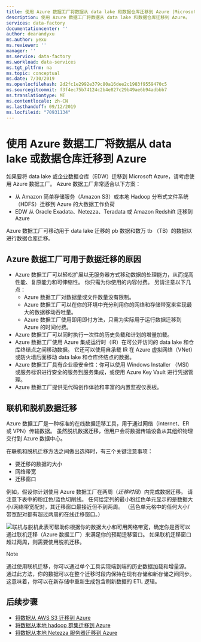 ```yaml
---
title: 使用 Azure 数据工厂将数据从 data lake 和数据仓库迁移到 Azure |Microsoft Docs
description: 使用 Azure 数据工厂将数据从 data lake 和数据仓库迁移到 Azure。
services: data-factory
documentationcenter: ''
author: dearandyxu
ms.author: yexu
ms.reviewer: ''
manager: ''
ms.service: data-factory
ms.workload: data-services
ms.tgt_pltfrm: na
ms.topic: conceptual
ms.date: 7/30/2019
ms.openlocfilehash: 2d2fc1e2992e379c80a16dee2c1983f9559470c5
ms.sourcegitcommit: f3f4ec75b74124c2b4e827c29b49ae6b94adbbb7
ms.translationtype: MT
ms.contentlocale: zh-CN
ms.lasthandoff: 09/12/2019
ms.locfileid: "70931134"
---
```

# <a name="use-azure-data-factory-to-migrate-data-from-your-data-lake-or-data-warehouse-to-azure"></a>使用 Azure 数据工厂将数据从 data lake 或数据仓库迁移到 Azure

如果要将 data lake 或企业数据仓库（EDW）迁移到 Microsoft Azure，请考虑使用 Azure 数据工厂。 Azure 数据工厂非常适合以下方案：

- 从 Amazon 简单存储服务（Amazon S3）或本地 Hadoop 分布式文件系统（HDFS）迁移到 Azure 的大数据工作负荷
- EDW 从 Oracle Exadata、Netezza、Teradata 或 Amazon Redshift 迁移到 Azure

Azure 数据工厂可移动用于 data lake 迁移的 pb 数据和数万 tb （TB）的数据以进行数据仓库迁移。

## <a name="why-azure-data-factory-can-be-used-for-data-migration"></a>Azure 数据工厂可用于数据迁移的原因

- Azure 数据工厂可以轻松扩展以无服务器方式移动数据的处理能力，从而提高性能、复原能力和可伸缩性。 你只需为你使用的内容付费。 另请注意以下几点： 
  - Azure 数据工厂对数据量或文件数量没有限制。
  - Azure 数据工厂可以在你的环境中充分利用你的网络和存储带宽来实现最大的数据移动吞吐量。
  - Azure 数据工厂使用即用即付方法，只需为实际用于运行数据迁移到 Azure 的时间付费。  
- Azure 数据工厂可以同时执行一次性的历史负载和计划的增量加载。
- Azure 数据工厂使用 Azure 集成运行时（IR）在可公开访问的 data lake 和仓库终结点之间移动数据。 它还可以使用自承载 IR 在 Azure 虚拟网络（VNet）或防火墙后面移动 data lake 和仓库终结点的数据。
- Azure 数据工厂具有企业级安全性：你可以使用 Windows Installer （MSI）或服务标识进行安全的服务到服务集成，或使用 Azure Key Vault 进行凭据管理。
- Azure 数据工厂提供无代码创作体验和丰富的内置监视仪表板。  

## <a name="online-vs-offline-data-migration"></a>联机和脱机数据迁移

Azure 数据工厂是一种标准的在线数据迁移工具，用于通过网络（internet、ER 或 VPN）传输数据。 虽然脱机数据迁移，但用户会将数据传输设备从其组织物理交付到 Azure 数据中心。  

在联机和脱机迁移方法之间做出选择时，有三个关键注意事项：  

- 要迁移的数据的大小
- 网络带宽
- 迁移窗口

例如，假设你计划使用 Azure 数据工厂在两周（*迁移时段*）内完成数据迁移。 请注意下表中的粉红色/蓝色切削线。 任何给定列的最小粉红色单元显示的是数据大小/网络带宽配对，其迁移窗口最接近但不到两周。 （蓝色单元格中的任何大小/带宽配对都有超过两周的在线迁移窗口。） 

![联机与脱机](media/data-migration-guidance-overview/online-offline.png)此表可帮助你根据你的数据大小和可用网络带宽，确定你是否可以通过联机迁移（Azure 数据工厂）来满足你的预期迁移窗口。 如果联机迁移窗口超过两周，则需要使用脱机迁移。

> [!NOTE]
> 通过使用联机迁移，你可以通过单个工具实现端到端的历史数据加载和增量源。  通过此方法，你的数据可以在整个迁移时段内保持在现有存储和新存储之间同步。 这意味着，你可以在新存储中重新生成包含刷新数据的 ETL 逻辑。


## <a name="next-steps"></a>后续步骤

- [将数据从 AWS S3 迁移到 Azure](data-migration-guidance-s3-azure-storage.md)
- [将数据从本地 hadoop 群集迁移到 Azure](data-migration-guidance-hdfs-azure-storage.md)
- [将数据从本地 Netezza 服务器迁移到 Azure](data-migration-guidance-netezza-azure-sqldw.md)
